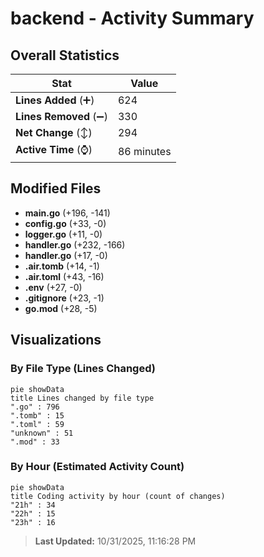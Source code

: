 # backend - Activity Summary 

## Overall Statistics

| Stat                   | Value                                                             |
| ---------------------- | ----------------------------------------------------------------- |
| **Lines Added** (➕)   | 624                                          |
| **Lines Removed** (➖) | 330                                        |
| **Net Change** (↕)    | 294                |
| **Active Time** (⌚)   | 86 minutes |


## Modified Files
- **main.go** (+196, -141)
- **config.go** (+33, -0)
- **logger.go** (+11, -0)
- **handler.go** (+232, -166)
- **handler.go** (+17, -0)
- **.air.tomb** (+14, -1)
- **.air.toml** (+43, -16)
- **.env** (+27, -0)
- **.gitignore** (+23, -1)
- **go.mod** (+28, -5)

## Visualizations

### By File Type (Lines Changed)

```mermaid
pie showData
title Lines changed by file type
".go" : 796
".tomb" : 15
".toml" : 59
"unknown" : 51
".mod" : 33
```

### By Hour (Estimated Activity Count)

```mermaid
pie showData
title Coding activity by hour (count of changes)
"21h" : 34
"22h" : 15
"23h" : 16
```


> **Last Updated:** 10/31/2025, 11:16:28 PM
